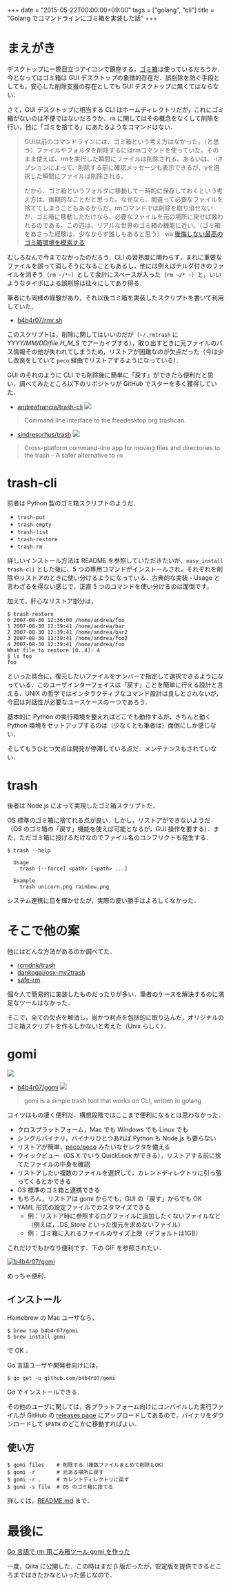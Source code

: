 +++
date = "2015-05-22T00:00:00+09:00"
tags = ["golang", "cli"]
title = "Golang でコマンドラインにゴミ箱を実装した話"
+++

# まえがき

デスクトップに一際目立つアイコンで鎮座する，[ゴミ箱][gui]は使っているだろうか．今となってはゴミ箱は GUI デスクトップの象徴的存在だ．誤削除を防ぐ手段としても，安心した削除支援の存在としても GUI デスクトップに無くてはならない．

[gui]: http://ja.wikipedia.org/wiki/ごみ箱_(GUI)

さて，GUI デスクトップに相当する CLI はホームディレクトリだが，これにゴミ箱がないのは不便ではないだろうか．`rm` に関してはその概念をなくして削除を行い，他に「ゴミを捨てる」にあたるようなコマンドはない．

>GUI以前のコマンドラインには、ゴミ箱という考え方はなかった。（と思う）ファイルやフォルダを削除するにはrmコマンドを使っていた。そのまま使えば、rmを実行した瞬間にファイルは削除される。あるいは、-iオプションによって、削除する前に確認メッセージも表示できるが、yを選択した瞬間にファイルは削除される。
>
>だから、ゴミ箱というフォルダに移動して一時的に保存しておくという考え方は、画期的なことだと思った。なぜなら、間違って必要なファイルを捨ててしまうこともあるからだ。rmコマンドでは削除を取り消せないが、ゴミ箱に移動しただけなら、必要なファイルを元の場所に戻せば救われるのである。この辺は、リアルな世界のゴミ箱の機能に近い。（ゴミ箱をあさった経験は、少なからず誰しもあると思う） via [後悔しない最高のゴミ箱環境を模索する](http://d.hatena.ne.jp/zariganitosh/20110106/best_trash)

むしろなんで今までなかったのだろう．CLI の習熟度に関わらず，まれに重要なファイルを誤って消しそうになることもあるし，他には例えばチルダ付きのファイルを消そう（`rm ~/*~`）として余計にスペースが入った（`rm ~/* ~`）と，いいようなタイポによる誤削除は往々にしてあり得る．

筆者にも同様の経験があり，それ以後ゴミ箱を実装したスクリプトを書いて利用していた．

- [b4b4r07/rmr.sh](https://github.com/b4b4r07/dotfiles/blob/master/etc/scripts/rmr.sh)

このスクリプトは，削除に関してはいいのだが（`~/.rmtrash` に *YYYY/MM/DD/file.H_M_S* でアーカイブする），取り出すときに元ファイルのパス情報その他が失われてしまうため，リストアが困難なのが欠点だった（今は少し改良をしていて `peco` 経由でリストアするようになっている）．

GUI のそれのように CLI でも削除後に簡単に「戻す」ができたら便利だと思い，調べてみたところ以下のリポジトリが GitHub でスターを多く獲得していた．

- [andreafrancia/trash-cli](https://github.com/andreafrancia/trash-cli) [![](https://img.shields.io/github/stars/andreafrancia/trash-cli.svg?style=flat-square)](https://github.com/andreafrancia/trash-cli "andreafrancia/trash-cli") 

> Command line interface to the freedesktop.org trashcan.

- [sindresorhus/trash](https://github.com/sindresorhus/trash) [![](https://img.shields.io/github/stars/sindresorhus/trash.svg?style=flat-square)](https://github.com/sindresorhus/trash "sindresorhus/trash")

> Cross-platform command-line app for moving files and directories to the trash - A safer alternative to `rm`


# trash-cli

前者は Python 製のゴミ箱スクリプトのようだ．

- `trash-put`
- `trash-empty`
- `trash-list`
- `trash-restore`
- `trash-rm`

詳しいインストール方法は README を参照していただきたいが、`easy_install trash-cli` とした後に、5 つの専用コマンドがインストールされ，それぞれを削除やリストアのときに使い分けるようになっている．古典的な実装・Usage と言わざるを得ない感じで，正直 5 つのコマンドを使い分けるのは面倒です。

加えて，肝心なリストア部分は，

```console
$ trash-restore
0 2007-08-30 12:36:00 /home/andrea/foo
1 2007-08-30 12:39:41 /home/andrea/bar
2 2007-08-30 12:39:41 /home/andrea/bar2
3 2007-08-30 12:39:41 /home/andrea/foo2
4 2007-08-30 12:39:41 /home/andrea/foo
What file to restore [0..4]: 4
$ ls foo
foo
```

といった具合に，復元したいファイルをナンバーで指定して選択できるようになっている．このユーザインターフェイスは「戻す」ことを簡単に行える設計と言える．UNIX の哲学ではインタラクティブなコマンド設計は良しとされないが，今回は対話性が必要なユースケースの一つであろう．

基本的に Python の実行環境を整えればどこでも動作するが，きちんと動く Python 環境をセットアップするのは（少なくとも筆者は）面倒にしか感じない．

そしてもうひとつ欠点は開発が停滞している点だ．メンテナンスもされていない．

# trash

後者は Node.js によって実現したゴミ箱スクリプトだ．

OS 標準のゴミ箱に捨てれる点が良い．しかし，リストアができないようだ（OS のゴミ箱の「戻す」機能を使えば可能となるが，GUI 操作を要する）．また，ただゴミ箱に投げるだけなのでファイル名のコンフリクトも発生する．

```console
$ trash --help

  Usage
    trash [--force] <path> [<path> ...]

  Example
    trash unicorn.png rainbow.png
```

システム連携に目を輝かせたが，実際の使い勝手はよろしくなかった．

# そこで他の案

他にはどんな方法があるのか調べてた．

- [rcmdnk/trash](https://github.com/rcmdnk/trash)
- [dankogai/osx-mv2trash](https://github.com/dankogai/osx-mv2trash)
- [safe-rm](https://launchpad.net/safe-rm)

個々人で簡易的に実装したものだったりが多い．筆者のケースを解決するのに満足なツールはなかった．

そこで，全ての欠点を解消し，尚かつ利点を包括的に取り込んだ，オリジナルのゴミ箱スクリプトを作るしかないと考えた（Unix らしく）．

# gomi

[![](https://raw.githubusercontent.com/b4b4r07/screenshots/master/gomi/logo.png)](https://github.com/b4b4r07/gomi "b4b4r07/gomi")

- [b4b4r07/gomi](https://github.com/b4b4r07/gomi) [![](https://img.shields.io/github/stars/b4b4r07/gomi.svg?style=flat-square)](https://github.com/b4b4r07/gomi "b4b4r07/gomi")

> gomi is a simple trash tool that works on CLI, written in golang

コイツはもの凄く便利だ．構想段階ではここまで便利になるとは思わなかった．

- クロスプラットフォーム，Mac でも Windows でも Linux でも
- シングルバイナリ，バイナリひとつあれば Python も Node.js も要らない
- リストアが簡単，[peco/peco](https://github.com/peco/peco) みたいなセレクタを備える
- クイックビュー（OS X でいう QuickLook ができる），リストアする前に捨てたファイルの中身を確認
- リストアしたい複数のファイルを選択して，カレントディレクトリに引っ張ってくるとかできる
- OS 標準のゴミ箱と連携できる
- もちろん，リストアは gomi からでも，GUI の「戻す」からでも OK
- YAML 形式の設定ファイルでカスタマイズできる
	- 例：リストア時に参照するログファイルに追加したくないファイルなど（例えば，.DS_Store といった復元を求めないファイル）
	- 例：ゴミ箱に入れるファイルのサイズ上限（デフォルトは1GB）

これだけでもかなり便利です．下の GIF を参照されたい．

[![b4b4r07/gomi](https://raw.githubusercontent.com/b4b4r07/screenshots/master/gomi/demo.gif)](https://github.com/b4b4r07/gomi "b4b4r07/gomi")

めっちゃ便利．

## インストール

Homebrew の Mac ユーザなら，

```console
$ brew tap b4b4r07/gomi
$ brew install gomi
```

で OK ．

Go 言語ユーザや開発者向けには，

```console
$ go get -u github.com/b4b4r07/gomi
```

Go でインストールできる．

その他のユーザに関しては，各プラットフォーム向けにコンパイルした実行ファイルが GitHub の [releases page](https://github.com/b4b4r07/gomi/releases) にアップロードしてあるので，バイナリをダウンロードして `$PATH` のどこかに移動すればよい．

## 使い方

```console
$ gomi files    # 削除する（複数ファイルまとめて削除もOK）
$ gomi -r       # 元ある場所に戻す
$ gomi -r .     # カレントディレクトリに戻す
$ gomi -s file  # OS のゴミ箱に捨てる
```

詳しくは，[README.md](https://github.com/b4b4r07/gomi) まで．

# 最後に

[Go 言語で rm 用ごみ箱ツール gomi を作った](http://qiita.com/b4b4r07/items/3a790fe7e925b4ba14f3)

一度，Qiita に公開した．この時はまだ β 版だったが，安定版を提供できるところまではきたかなといった感じなので．
